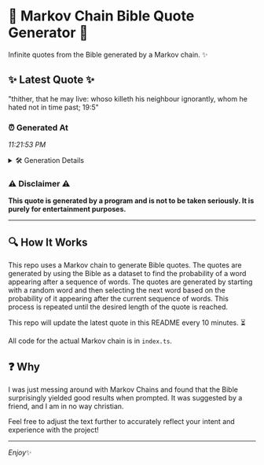 # 📖 Markov Chain Bible Quote Generator 📖

Infinite quotes from the Bible generated by a Markov chain. ✨

## ✨ Latest Quote ✨
"thither, that he may live: whoso killeth his neighbour ignorantly, whom he hated not in time past; 19:5"

### ⏰ Generated At
*11:21:53 PM*

<details>
    <summary>🛠️ Generation Details</summary>
    <p>
        <strong>🌱 Seed:</strong> thither,<br>
        <strong>🔄 Iterations:</strong> 17<br>
        <strong>📜 Context History:</strong><br>[ thither, ]: that<br>[ thither,, that ]: he<br>[ thither,, that, he ]: may<br>[ thither,, that, he, may ]: live:<br>[ thither,, that, he, may, live: ]: whoso<br>[ thither,, that, he, may, live:, whoso ]: killeth<br>[ that, he, may, live:, whoso, killeth ]: his<br>[ he, may, live:, whoso, killeth, his ]: neighbour<br>[ may, live:, whoso, killeth, his, neighbour ]: ignorantly,<br>[ live:, whoso, killeth, his, neighbour, ignorantly, ]: whom<br>[ whoso, killeth, his, neighbour, ignorantly,, whom ]: he<br>[ killeth, his, neighbour, ignorantly,, whom, he ]: hated<br>[ his, neighbour, ignorantly,, whom, he, hated ]: not<br>[ neighbour, ignorantly,, whom, he, hated, not ]: in<br>[ ignorantly,, whom, he, hated, not, in ]: time<br>[ whom, he, hated, not, in, time ]: past;<br>[ he, hated, not, in, time, past; ]: 19:5<br>
    </p>
</details>

### ⚠️ Disclaimer ⚠️
**This quote is generated by a program and is not to be taken seriously. It is purely for entertainment purposes.**

---

## 🔍 How It Works

This repo uses a Markov chain to generate Bible quotes. The quotes are generated by using the Bible as a dataset to find the probability of a word appearing after a sequence of words. The quotes are generated by starting with a random word and then selecting the next word based on the probability of it appearing after the current sequence of words. This process is repeated until the desired length of the quote is reached.

This repo will update the latest quote in this README every 10 minutes. ⏳

All code for the actual Markov chain is in `index.ts`.

## ❓ Why

I was just messing around with Markov Chains and found that the Bible surprisingly yielded good results when prompted. 
It was suggested by a friend, and I am in no way christian.

Feel free to adjust the text further to accurately reflect your intent and experience with the project!

---

*Enjoy*✨
